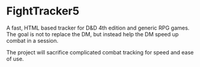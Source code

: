 FightTracker5
=============
A fast, HTML based tracker for D&D 4th edition and generic RPG games. 
The goal is not to replace the DM, but instead help the DM speed up combat in a session.

The project will sacrifice complicated combat tracking for speed and ease of use. 
